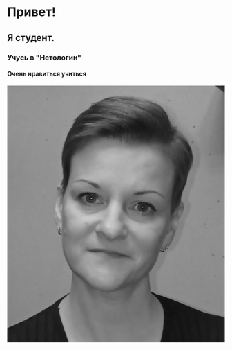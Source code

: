 # Привет!
## Я студент.

### Учусь в "Нетологии"

#### Очень нравиться учиться

![](1743534361750.jpg)
